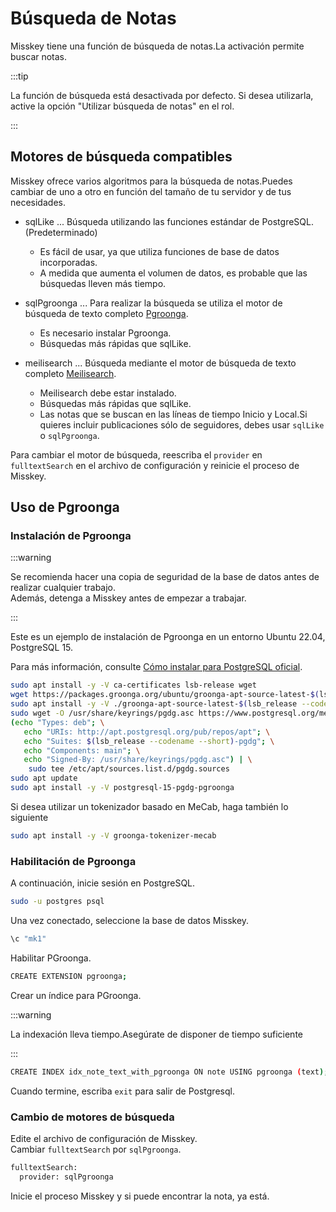 # Búsqueda de Notas

Misskey tiene una función de búsqueda de notas.La activación permite buscar notas.

:::tip

La función de búsqueda está desactivada por defecto.
Si desea utilizarla, active la opción "Utilizar búsqueda de notas" en el rol.

:::

## Motores de búsqueda compatibles

Misskey ofrece varios algoritmos para la búsqueda de notas.Puedes cambiar de uno a otro en función del tamaño de tu servidor y de tus necesidades.

- sqlLike ... Búsqueda utilizando las funciones estándar de PostgreSQL.(Predeterminado)
  - Es fácil de usar, ya que utiliza funciones de base de datos incorporadas.
  - A medida que aumenta el volumen de datos, es probable que las búsquedas lleven más tiempo.

- sqlPgroonga ... Para realizar la búsqueda se utiliza el motor de búsqueda de texto completo [Pgroonga](https://pgroonga.github.io).
  - Es necesario instalar Pgroonga.
  - Búsquedas más rápidas que sqlLike.

- meilisearch ... Búsqueda mediante el motor de búsqueda de texto completo [Meilisearch](https://www.meilisearch.com).
  - Meilisearch debe estar instalado.
  - Búsquedas más rápidas que sqlLike.
  - Las notas que se buscan en las líneas de tiempo Inicio y Local.Si quieres incluir publicaciones sólo de seguidores, debes usar `sqlLike` o `sqlPgroonga`.

Para cambiar el motor de búsqueda, reescriba el `provider` en `fulltextSearch` en el archivo de configuración y reinicie el proceso de Misskey.

## Uso de Pgroonga

### Instalación de Pgroonga

:::warning

Se recomienda hacer una copia de seguridad de la base de datos antes de realizar cualquier trabajo.  
Además, detenga a Misskey antes de empezar a trabajar.

:::

Este es un ejemplo de instalación de Pgroonga en un entorno Ubuntu 22.04, PostgreSQL 15.

Para más información, consulte [Cómo instalar para PostgreSQL oficial](https://pgroonga.github.io/ja/install/ubuntu.html).

```sh
sudo apt install -y -V ca-certificates lsb-release wget
wget https://packages.groonga.org/ubuntu/groonga-apt-source-latest-$(lsb_release --codename --short).deb
sudo apt install -y -V ./groonga-apt-source-latest-$(lsb_release --codename --short).deb
sudo wget -O /usr/share/keyrings/pgdg.asc https://www.postgresql.org/media/keys/ACCC4CF8.asc
(echo "Types: deb"; \
   echo "URIs: http://apt.postgresql.org/pub/repos/apt"; \
   echo "Suites: $(lsb_release --codename --short)-pgdg"; \
   echo "Components: main"; \
   echo "Signed-By: /usr/share/keyrings/pgdg.asc") | \
    sudo tee /etc/apt/sources.list.d/pgdg.sources
sudo apt update
sudo apt install -y -V postgresql-15-pgdg-pgroonga
```

Si desea utilizar un tokenizador basado en MeCab, haga también lo siguiente

```sh
sudo apt install -y -V groonga-tokenizer-mecab
```

### Habilitación de Pgroonga

A continuación, inicie sesión en PostgreSQL.

```sh
sudo -u postgres psql
```

Una vez conectado, seleccione la base de datos Misskey.

```sh
\c "mk1"
```

Habilitar PGroonga.

```sh
CREATE EXTENSION pgroonga;
```

Crear un índice para PGroonga.

:::warning

La indexación lleva tiempo.Asegúrate de disponer de tiempo suficiente

:::

```sh
CREATE INDEX idx_note_text_with_pgroonga ON note USING pgroonga (text);
```

Cuando termine, escriba `exit` para salir de Postgresql.

### Cambio de motores de búsqueda

Edite el archivo de configuración de Misskey.  
Cambiar `fulltextSearch` por `sqlPgroonga`.

```sh
fulltextSearch:
  provider: sqlPgroonga
```

Inicie el proceso Misskey y si puede encontrar la nota, ya está.
